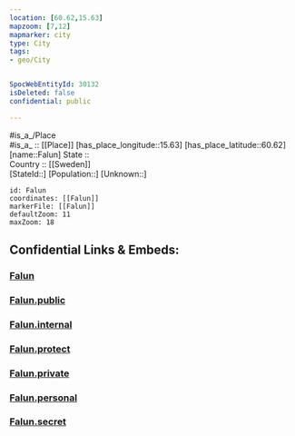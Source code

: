 ```yaml
---
location: [60.62,15.63] 
mapzoom: [7,12] 
mapmarker: city 
type: City
tags:
- geo/City


SpocWebEntityId: 30132
isDeleted: false
confidential: public

---
```

#is_a_/Place  
#is_a_ :: [[Place]] 
[has_place_longitude::15.63] 
[has_place_latitude::60.62] 
[name::Falun] 
State ::  
Country :: [[Sweden]]  
[StateId::] 
[Population::] 
[Unknown::] 


```leaflet
id: Falun
coordinates: [[Falun]] 
markerFile: [[Falun]] 
defaultZoom: 11 
maxZoom: 18
```


## Confidential Links & Embeds: 

### [Falun](/_Standards/Earth/Continent/Europe/Europe~North/Sweden/Provinces~Sweden/Dalarna/City/Falun.md) 

### [Falun.public](/_public/Earth/Continent/Europe/Europe~North/Sweden/Provinces~Sweden/Dalarna/City/Falun.public.md) 

### [Falun.internal](/_internal/Earth/Continent/Europe/Europe~North/Sweden/Provinces~Sweden/Dalarna/City/Falun.internal.md) 

### [Falun.protect](/_protect/Earth/Continent/Europe/Europe~North/Sweden/Provinces~Sweden/Dalarna/City/Falun.protect.md) 

### [Falun.private](/_private/Earth/Continent/Europe/Europe~North/Sweden/Provinces~Sweden/Dalarna/City/Falun.private.md) 

### [Falun.personal](/_personal/Earth/Continent/Europe/Europe~North/Sweden/Provinces~Sweden/Dalarna/City/Falun.personal.md) 

### [Falun.secret](/_secret/Earth/Continent/Europe/Europe~North/Sweden/Provinces~Sweden/Dalarna/City/Falun.secret.md)

